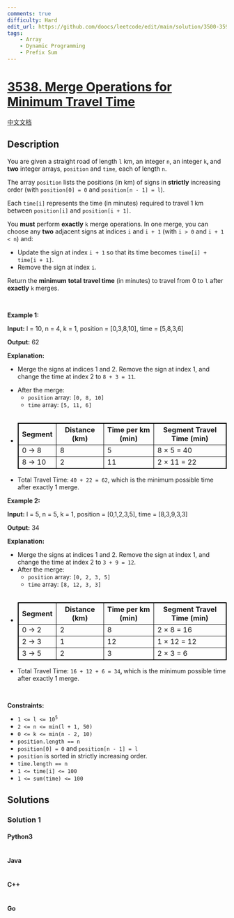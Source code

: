 ```yaml
---
comments: true
difficulty: Hard
edit_url: https://github.com/doocs/leetcode/edit/main/solution/3500-3599/3538.Merge%20Operations%20for%20Minimum%20Travel%20Time/README_EN.md
tags:
    - Array
    - Dynamic Programming
    - Prefix Sum
---
```


<!-- problem:start -->

# [3538. Merge Operations for Minimum Travel Time](https://leetcode.com/problems/merge-operations-for-minimum-travel-time)

[中文文档](/solution/3500-3599/3538.Merge%20Operations%20for%20Minimum%20Travel%20Time/README.md)

## Description

<!-- description:start -->

<p data-end="452" data-start="24">You are given a straight road of length <code>l</code> km, an integer <code>n</code>, an integer <code>k</code><strong data-end="83" data-start="78">, </strong>and <strong>two</strong> integer arrays, <code>position</code> and <code>time</code>, each of length <code>n</code>.</p>

<p data-end="452" data-start="24">The array <code>position</code> lists the positions (in km) of signs in <strong>strictly</strong> increasing order (with <code>position[0] = 0</code> and <code>position[n - 1] = l</code>).</p>

<p data-end="452" data-start="24">Each <code>time[i]</code> represents the time (in minutes) required to travel 1 km between <code>position[i]</code> and <code>position[i + 1]</code>.</p>

<p data-end="593" data-start="454">You <strong>must</strong> perform <strong>exactly</strong> <code>k</code> merge operations. In one merge, you can choose any <strong>two</strong> adjacent signs at indices <code>i</code> and <code>i + 1</code> (with <code>i &gt; 0</code> and <code>i + 1 &lt; n</code>) and:</p>

<ul data-end="701" data-start="595">
	<li data-end="624" data-start="595">Update the sign at index <code>i + 1</code> so that its time becomes <code>time[i] + time[i + 1]</code>.</li>
	<li data-end="624" data-start="595">Remove the sign at index <code>i</code>.</li>
</ul>

<p data-end="846" data-start="703">Return the <strong>minimum</strong> <strong>total</strong> <strong>travel time</strong> (in minutes) to travel from 0 to <code>l</code> after <strong>exactly</strong> <code>k</code> merges.</p>

<p>&nbsp;</p>
<p><strong class="example">Example 1:</strong></p>

<div class="example-block">
<p><strong>Input:</strong> <span class="example-io">l = 10, n = 4, k = 1, position = [0,3,8,10], time = [5,8,3,6]</span></p>

<p><strong>Output:</strong> <span class="example-io">62</span></p>

<p><strong>Explanation:</strong></p>

<ul>
	<li data-end="121" data-start="11">
	<p data-end="121" data-start="13">Merge the signs at indices 1 and 2. Remove the sign at index 1, and change the time at index 2 to <code>8 + 3 = 11</code>.</p>
	</li>
	<li data-end="144" data-start="15">After the merge:
	<ul>
		<li data-end="214" data-start="145"><code>position</code> array: <code>[0, 8, 10]</code></li>
		<li data-end="214" data-start="145"><code>time</code> array: <code>[5, 11, 6]</code></li>
		<li data-end="214" data-start="145" style="opacity: 0"> </li>
	</ul>
	</li>
	<li data-end="214" data-start="145">
	<table data-end="386" data-start="231" style="border: 1px solid black;">
		<thead data-end="269" data-start="231">
			<tr data-end="269" data-start="231">
				<th data-end="241" data-start="231" style="border: 1px solid black;">Segment</th>
				<th data-end="252" data-start="241" style="border: 1px solid black;">Distance (km)</th>
				<th data-end="260" data-start="252" style="border: 1px solid black;">Time per km (min)</th>
				<th data-end="269" data-start="260" style="border: 1px solid black;">Segment Travel Time (min)</th>
			</tr>
		</thead>
		<tbody data-end="386" data-start="309">
			<tr data-end="347" data-start="309">
				<td style="border: 1px solid black;">0 &rarr; 8</td>
				<td style="border: 1px solid black;">8</td>
				<td style="border: 1px solid black;">5</td>
				<td style="border: 1px solid black;">8 &times; 5 = 40</td>
			</tr>
			<tr data-end="386" data-start="348">
				<td style="border: 1px solid black;">8 &rarr; 10</td>
				<td style="border: 1px solid black;">2</td>
				<td style="border: 1px solid black;">11</td>
				<td style="border: 1px solid black;">2 &times; 11 = 22</td>
			</tr>
		</tbody>
	</table>
	</li>
	<li data-end="214" data-start="145">Total Travel Time: <code>40 + 22 = 62</code>, which is the minimum possible time after exactly 1 merge.</li>
</ul>
</div>

<p><strong class="example">Example 2:</strong></p>

<div class="example-block">
<p><strong>Input:</strong> <span class="example-io">l = 5, n = 5, k = 1, position = [0,1,2,3,5], time = [8,3,9,3,3]</span></p>

<p><strong>Output:</strong> <span class="example-io">34</span></p>

<p><strong>Explanation:</strong></p>

<ul>
	<li data-end="567" data-start="438">Merge the signs at indices 1 and 2. Remove the sign at index 1, and change the time at index 2 to <code>3 + 9 = 12</code>.</li>
	<li data-end="755" data-start="568">After the merge:
	<ul>
		<li data-end="755" data-start="568"><code>position</code> array: <code>[0, 2, 3, 5]</code></li>
		<li data-end="755" data-start="568"><code>time</code> array: <code>[8, 12, 3, 3]</code></li>
		<li data-end="755" data-start="568" style="opacity: 0"> </li>
	</ul>
	</li>
	<li data-end="755" data-start="568">
	<table data-end="966" data-start="772" style="border: 1px solid black;">
		<thead data-end="810" data-start="772">
			<tr data-end="810" data-start="772">
				<th data-end="782" data-start="772" style="border: 1px solid black;">Segment</th>
				<th data-end="793" data-start="782" style="border: 1px solid black;">Distance (km)</th>
				<th data-end="801" data-start="793" style="border: 1px solid black;">Time per km (min)</th>
				<th data-end="810" data-start="801" style="border: 1px solid black;">Segment Travel Time (min)</th>
			</tr>
		</thead>
		<tbody data-end="966" data-start="850">
			<tr data-end="888" data-start="850">
				<td style="border: 1px solid black;">0 &rarr; 2</td>
				<td style="border: 1px solid black;">2</td>
				<td style="border: 1px solid black;">8</td>
				<td style="border: 1px solid black;">2 &times; 8 = 16</td>
			</tr>
			<tr data-end="927" data-start="889">
				<td style="border: 1px solid black;">2 &rarr; 3</td>
				<td style="border: 1px solid black;">1</td>
				<td style="border: 1px solid black;">12</td>
				<td style="border: 1px solid black;">1 &times; 12 = 12</td>
			</tr>
			<tr data-end="966" data-start="928">
				<td style="border: 1px solid black;">3 &rarr; 5</td>
				<td style="border: 1px solid black;">2</td>
				<td style="border: 1px solid black;">3</td>
				<td style="border: 1px solid black;">2 &times; 3 = 6</td>
			</tr>
		</tbody>
	</table>
	</li>
	<li data-end="755" data-start="568">Total Travel Time: <code>16 + 12 + 6 = 34</code><b>, </b>which is the minimum possible time after exactly 1 merge.</li>
</ul>
</div>

<p>&nbsp;</p>
<p><strong>Constraints:</strong></p>

<ul>
	<li data-end="35" data-start="15"><code>1 &lt;= l &lt;= 10<sup>5</sup></code></li>
	<li data-end="52" data-start="36"><code>2 &lt;= n &lt;= min(l + 1, 50)</code></li>
	<li data-end="81" data-start="53"><code>0 &lt;= k &lt;= min(n - 2, 10)</code></li>
	<li data-end="81" data-start="53"><code>position.length == n</code></li>
	<li data-end="81" data-start="53"><code>position[0] = 0</code> and <code>position[n - 1] = l</code></li>
	<li data-end="200" data-start="80"><code>position</code> is sorted in strictly increasing order.</li>
	<li data-end="81" data-start="53"><code>time.length == n</code></li>
	<li data-end="81" data-start="53"><code>1 &lt;= time[i] &lt;= 100​</code></li>
	<li data-end="81" data-start="53"><code>1 &lt;= sum(time) &lt;= 100</code>​​​​​​</li>
</ul>

<!-- description:end -->

## Solutions

<!-- solution:start -->

### Solution 1

<!-- tabs:start -->

#### Python3

```python

```

#### Java

```java

```

#### C++

```cpp

```

#### Go

```go

```

<!-- tabs:end -->

<!-- solution:end -->

<!-- problem:end -->
